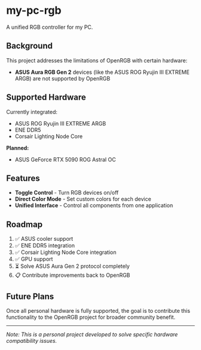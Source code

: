 # my-pc-rgb

A unified RGB controller for my PC.

## Background

This project addresses the limitations of OpenRGB with certain hardware:

- **ASUS Aura RGB Gen 2** devices (like the ASUS ROG Ryujin III EXTREME ARGB) are not supported by OpenRGB

## Supported Hardware

Currently integrated:
- ASUS ROG Ryujin III EXTREME ARGB
- ENE DDR5
- Corsair Lighting Node Core

**Planned:**
- ASUS GeForce RTX 5090 ROG Astral OC

## Features

- **Toggle Control** - Turn RGB devices on/off
- **Direct Color Mode** - Set custom colors for each device
- **Unified Interface** - Control all components from one application

## Roadmap

1. ✅ ASUS cooler support
2. ✅ ENE DDR5 integration
3. ✅ Corsair Lighting Node Core integration
4. ✅ GPU support
5. ⏳ Solve ASUS Aura Gen 2 protocol completely
6. 📋 Contribute improvements back to OpenRGB

## Future Plans

Once all personal hardware is fully supported, the goal is to contribute this functionality to the OpenRGB project for broader community benefit.

---

*Note: This is a personal project developed to solve specific hardware compatibility issues.*

